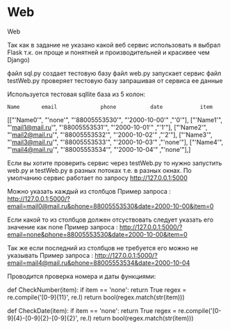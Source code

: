 # Web
Web

Так как в задание не указано какой веб сервис использовать я выбрал Flask т.к. он проще и понятней и производительней и красивее чем Django)

файл sql.py создает тестовую базу
файл web.py запускает сервис
файл testWeb.py проверяет тестовую базу запрашивая от сервиса ее данные

Используется тестовая sqllite база из 5 колон:

    Name       email              phone           date            item

[["'Name0'", "'none'",          "'88005553530'", "'2000-10-00'" ,"'0'"],
 ["'Name1'", "'mail1@mail.ru'", "'88005553531'", "'2000-10-01'" ,"'1'"],
 ["'Name2'", "'mail2@mail.ru'", "'88005553532'", "'2000-10-02'" ,"'2'"],
 ["'Name3'", "'mail3@mail.ru'", "'88005553533'", "'2000-10-03'" ,"'none'"],
 ["'Name4'", "'mail4@mail.ru'", "'88005553534'", "'2000-10-04'" ,"'none'"],]

Если вы хотите проверить сервис через testWeb.py то нужно запустить web.py и testWeb.py в разных потоках т.е. в разных окнах.
По умолчанию сервис работает по запросу http://127.0.0.1:5000

Можно указать каждый из столбцов
Пример запроса : http://127.0.0.1:5000/?email=mail0@mail.ru&phone=88005553530&date=2000-10-00&item=0

Если какой то из столбцов должен отсуствовать следует указать его значение как none
Пример запроса : http://127.0.0.1:5000/?email=none&phone=88005553530&date=2000-10-00&item=0

Так же если последний из столбцов не требуется его можно не указывать
Пример запроса : http://127.0.0.1:5000/?email=mail4@mail.ru&phone=88005553534&date=2000-10-04

Проводится проверка номера и даты функциями:

def CheckNumber(item):
    if item == 'none':
        return True
    regex = re.compile('[0-9]{11}', re.I)
    return bool(regex.match(str(item)))

def CheckDate(item):
    if item == 'none':
        return True
    regex = re.compile('[0-9]{4}-[0-9]{2}-[0-9]{2}', re.I)
    return bool(regex.match(str(item)))
